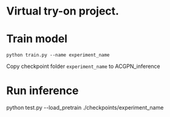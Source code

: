 # Virtual try-on project.

# Train model
`python train.py --name experiment_name`

Copy checkpoint folder `experiment_name` to ACGPN_inference

# Run inference
python test.py --load_pretrain ./checkpoints/experiment_name
